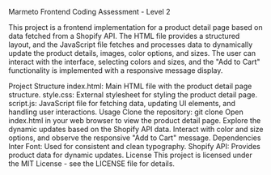 Marmeto Frontend Coding Assessment - Level 2

This project is a frontend implementation for a product detail page based on data fetched from a Shopify API. The HTML file provides a structured layout, and the JavaScript file fetches and processes data to dynamically update the product details, images, color options, and sizes. The user can interact with the interface, selecting colors and sizes, and the "Add to Cart" functionality is implemented with a responsive message display.

Project Structure
index.html: Main HTML file with the product detail page structure.
style.css: External stylesheet for styling the product detail page.
script.js: JavaScript file for fetching data, updating UI elements, and handling user interactions.
Usage
Clone the repository: git clone <repository-url>
Open index.html in your web browser to view the product detail page.
Explore the dynamic updates based on the Shopify API data.
Interact with color and size options, and observe the responsive "Add to Cart" message.
Dependencies
Inter Font: Used for consistent and clean typography.
Shopify API: Provides product data for dynamic updates.
License
This project is licensed under the MIT License - see the LICENSE file for details.





